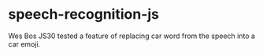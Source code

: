 # speech-recognition-js
Wes Bos JS30
tested a feature of replacing car word from the speech into a car emoji.
